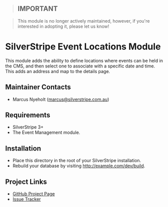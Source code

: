 > ## **IMPORTANT**

> This module is no longer actively maintained, however, if you're interested in adopting it, please let us know!

# SilverStripe Event Locations Module

This module adds the ability to define locations where events can be held in the
CMS, and then select one to associate with a specific date and time. This adds an address and map to the details page.

## Maintainer Contacts
*  Marcus Nyeholt (<marcus@silverstripe.com.au>)

## Requirements
*  SilverStripe 3+
*  The Event Management module.

## Installation

*  Place this directory in the root of your SilverStripe installation.
*  Rebuild your database by visiting http://example.com/dev/build.

## Project Links
*  [GitHub Project Page](https://github.com/ajshort/silverstripe-eventlocations)
*  [Issue Tracker](https://github.com/ajshort/silverstripe-eventlocations/issues)
